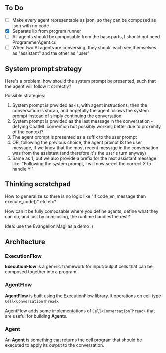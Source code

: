 ## To Do

- [ ] Make every agent representable as json, so they can be composed as json with no code
- [x] Separate lib from program runner
- [ ] All agents should be composable from the base parts, I should not need ProgrammerAgent.cs
- [ ] When two AI agents are conversing, they should each see themselves as "assistant" and the other as "user" 

## System prompt strategy

Here's a problem: how should the system prompt be presented, such that the agent will follow it correctly?

Possible strategies:
1. System prompt is provided as-is, with agent instructions, then the conversation is shown, and hopefully the agent follows the system prompt instead of simply continuing the conversation
1. System prompt is provided as the last message in the conversation - defying ChatML convention but possibly working better due to proximity of the context?
1. The agent prompt is presented as a suffix to the user prompt
1. OR, following the previous choice, the agent prompt IS the user message, if we know that the most recent message in the conversation was from the assistant (and therefore it's the user's turn anyway)
1. Same as 1, but we also provide a prefix for the next assistant message like: "Following the system prompt, I will now select the correct X to handle Y:"


## Thinking scratchpad

How to generalize so there is no logic like "if code_on_message then execute_code()" etc etc?

How can it be fully composable where you define agents, define what they can do, and just by composing, the runtime handles the rest?

Idea: use the Evangelion Magi as a demo :)

## Architecture

### ExecutionFlow
**ExecutionFlow** is a generic framework for input/output cells that can be composed together into a program.

### AgentFlow
**AgentFlow** is built using the ExecutionFlow library. It operations on cell type `Cell<ConversationThread>`.

AgentFlow adds some implementations of `Cell<ConversationThread>` that are useful for building **Agent**s.

### Agent
An **Agent** is something that returns the cell program that should be executed to apply its output to the conversation.